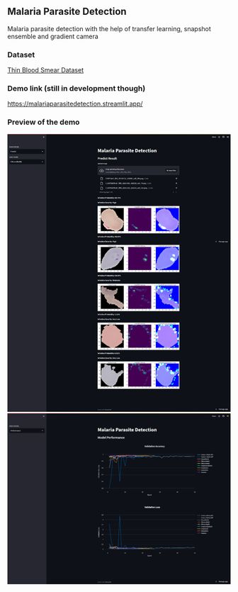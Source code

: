 <!-- make explanation for this malaria parasite detection repo  -->

## Malaria Parasite Detection

Malaria parasite detection with the help of transfer learning, snapshot ensemble and gradient camera

### Dataset

[Thin Blood Smear Dataset](https://lhncbc.nlm.nih.gov/LHC-research/LHC-projects/image-processing/malaria-datasheet.html)

### Demo link (still in development though)

https://malariaparasitedetection.streamlit.app/

### Preview of the demo

<!-- give image  -->

![result after inference](images/demo1.png)
![model performance](images/demo2.png)
